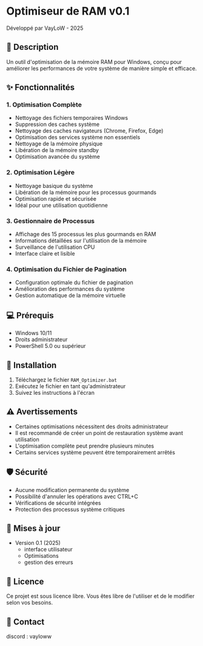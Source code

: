 # Optimiseur de RAM v0.1
Développé par VayLoW - 2025

## 📝 Description
Un outil d'optimisation de la mémoire RAM pour Windows, conçu pour améliorer les performances de votre système de manière simple et efficace.

## ✨ Fonctionnalités

### 1. Optimisation Complète
- Nettoyage des fichiers temporaires Windows
- Suppression des caches système
- Nettoyage des caches navigateurs (Chrome, Firefox, Edge)
- Optimisation des services système non essentiels
- Nettoyage de la mémoire physique
- Libération de la mémoire standby
- Optimisation avancée du système

### 2. Optimisation Légère
- Nettoyage basique du système
- Libération de la mémoire pour les processus gourmands
- Optimisation rapide et sécurisée
- Idéal pour une utilisation quotidienne

### 3. Gestionnaire de Processus
- Affichage des 15 processus les plus gourmands en RAM
- Informations détaillées sur l'utilisation de la mémoire
- Surveillance de l'utilisation CPU
- Interface claire et lisible

### 4. Optimisation du Fichier de Pagination
- Configuration optimale du fichier de pagination
- Amélioration des performances du système
- Gestion automatique de la mémoire virtuelle

## 💻 Prérequis
- Windows 10/11
- Droits administrateur
- PowerShell 5.0 ou supérieur

## 🚀 Installation
1. Téléchargez le fichier `RAM_Optimizer.bat`
2. Exécutez le fichier en tant qu'administrateur
3. Suivez les instructions à l'écran

## ⚠️ Avertissements
- Certaines optimisations nécessitent des droits administrateur
- Il est recommandé de créer un point de restauration système avant utilisation
- L'optimisation complète peut prendre plusieurs minutes
- Certains services système peuvent être temporairement arrêtés

## 🛡️ Sécurité
- Aucune modification permanente du système
- Possibilité d'annuler les opérations avec CTRL+C
- Vérifications de sécurité intégrées
- Protection des processus système critiques

## 🔄 Mises à jour
- Version 0.1 (2025)
  - interface utilisateur
  - Optimisations
  - gestion des erreurs

## 📄 Licence
Ce projet est sous licence libre. Vous êtes libre de l'utiliser et de le modifier selon vos besoins.

## 👤 Contact
discord : vayloww
